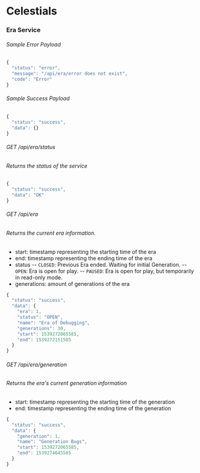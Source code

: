 # Celestials

### Era Service

###### Sample Error Payload
```javascript
{
  "status": "error",
  "message": "/api/era/error does not exist",
  "code": "Error"
}
```

###### Sample Success Payload
```javascript
{
  "status": "success",
  "data": {}
}
```

###### GET /api/era/status
###### Returns the status of the service
```javascript
{
  "status": "success",
  "data": "OK"
}
```

###### GET /api/era
###### Returns the current era information.
- start: timestamp representing the starting time of the era
- end: timestamp representing the ending time of the era
- status
  -- `CLOSED`: Previous Era ended. Waiting for initial Generation.
  -- `OPEN`: Era is open for play.
  -- `PAUSED`: Era is open for play, but temporarily in read-only mode.
- generations: amount of generations of the era
```javascript
{
  "status": "success",
  "data": {
    "era": 1,
    "status": "OPEN",
    "name": "Era of Debugging",
    "generations": 30,
    "start": 1539272065585,
    "end": 1539272151585
  }
}
```

###### GET /api/era/generation
###### Returns the era's current generation information
- start: timestamp representing the starting time of the generation
- end: timestamp representing the ending time of the generation
```javascript
{
  "status": "success",
  "data": {
    "generation": 1,
    "name": "Generation Bugs",
    "start": 1539272065585,
    "end": 1539274645585
  }
}
```
